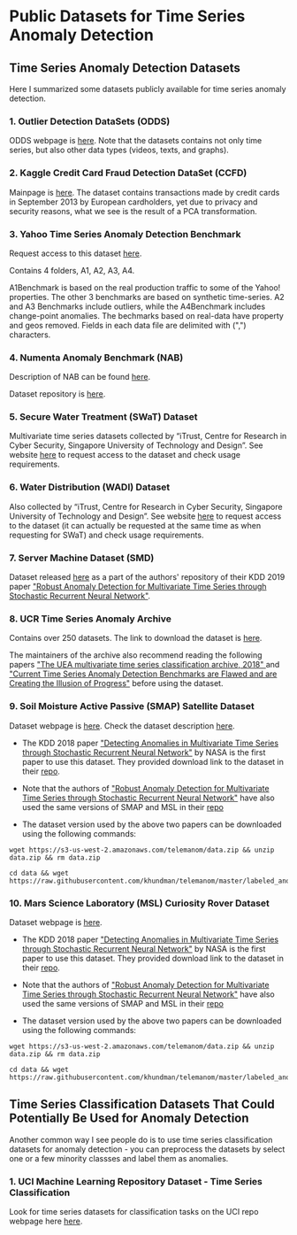 # Public Datasets for Time Series Anomaly Detection

## Time Series Anomaly Detection Datasets

Here I summarized some datasets publicly available for time series anomaly detection.

### 1. Outlier Detection DataSets (ODDS)

ODDS webpage is [here](http://odds.cs.stonybrook.edu/). Note that the datasets contains not only time series, but also other data types (videos, texts, and graphs).

### 2. Kaggle Credit Card Fraud Detection DataSet (CCFD)

Mainpage is [here](https://www.kaggle.com/datasets/mlg-ulb/creditcardfraud). The dataset contains transactions made by credit cards in September 2013 by European cardholders, yet due to privacy and security reasons, what we see is the result of a PCA transformation.

### 3. Yahoo Time Series Anomaly Detection Benchmark

Request access to this dataset [here](https://webscope.sandbox.yahoo.com/catalog.php?datatype=s&did=70).

Contains 4 folders, A1, A2, A3, A4. 

A1Benchmark is based on the real production traffic to some of the Yahoo! properties. The other 3 benchmarks are based on synthetic time-series. A2 and A3 Benchmarks include outliers, while the A4Benchmark includes change-point anomalies. The bechmarks based on real-data have property and geos removed. Fields in each data file are delimited with (",") characters.

### 4. Numenta Anomaly Benchmark (NAB)

Description of NAB can be found [here](https://numenta.com/machine-intelligence-technology/numenta-anomaly-benchmark/).

Dataset repository is [here](https://github.com/numenta/NAB).

### 5. Secure Water Treatment (SWaT) Dataset

Multivariate time series datasets collected by “iTrust, Centre for Research in Cyber Security, Singapore University of Technology and Design”. See website [here](https://itrust.sutd.edu.sg/itrust-labs_datasets/dataset_info/#swat) to request access to the dataset and check usage requirements.

### 6. Water Distribution (WADI) Dataset

Also collected by “iTrust, Centre for Research in Cyber Security, Singapore University of Technology and Design”. See website [here](https://itrust.sutd.edu.sg/itrust-labs_datasets/dataset_info/#wadi) to request access to the dataset (it can actually be requested at the same time as when requesting for SWaT) and check usage requirements.

### 7. Server Machine Dataset (SMD)

Dataset released [here](https://github.com/NetManAIOps/OmniAnomaly/tree/master/ServerMachineDataset) as a part of the authors' repository of their KDD 2019 paper ["Robust Anomaly Detection for Multivariate Time Series through Stochastic Recurrent Neural Network"](https://dl.acm.org/doi/10.1145/3292500.3330672).

### 8. UCR Time Series Anomaly Archive

Contains over 250 datasets. The link to download the dataset is [here](https://www.cs.ucr.edu/~eamonn/time_series_data_2018/). 

The maintainers of the archive also recommend reading the following papers ["The UEA multivariate time series classification archive, 2018" ](https://arxiv.org/abs/1811.00075) and ["Current Time Series Anomaly Detection Benchmarks are Flawed and are Creating the Illusion of Progress"](https://arxiv.org/abs/2009.13807) before using the dataset.

### 9. Soil Moisture Active Passive (SMAP) Satellite Dataset 

Dataset webpage is [here](https://nsidc.org/data/smap/smap-data.html). Check the dataset description [here](https://smap.jpl.nasa.gov/data/?_ga=2.138417011.1712228197.1658525020-1435945832.1658525020).

* The KDD 2018 paper ["Detecting Anomalies in Multivariate Time Series through Stochastic Recurrent Neural Network"](https://arxiv.org/abs/1802.04431) by NASA is the first paper to use this dataset. They provided download link to the dataset in their [repo](https://github.com/khundman/telemanom).

* Note that the authors of ["Robust Anomaly Detection for Multivariate Time Series through Stochastic Recurrent Neural Network"](https://dl.acm.org/doi/10.1145/3292500.3330672) have also used the same versions of SMAP and MSL in their [repo](https://github.com/NetManAIOps/OmniAnomaly)

* The dataset version used by the above two papers can be downloaded using the following commands:

```shell
wget https://s3-us-west-2.amazonaws.com/telemanom/data.zip && unzip data.zip && rm data.zip

cd data && wget https://raw.githubusercontent.com/khundman/telemanom/master/labeled_anomalies.csv
```


### 10. Mars Science Laboratory (MSL) Curiosity Rover Dataset

Dataset webpage is [here](https://pds-atmospheres.nmsu.edu/data_and_services/atmospheres_data/Mars/Mars.html).

* The KDD 2018 paper ["Detecting Anomalies in Multivariate Time Series through Stochastic Recurrent Neural Network"](https://arxiv.org/abs/1802.04431) by NASA is the first paper to use this dataset. They provided download link to the dataset in their [repo](https://github.com/khundman/telemanom).

* Note that the authors of ["Robust Anomaly Detection for Multivariate Time Series through Stochastic Recurrent Neural Network"](https://dl.acm.org/doi/10.1145/3292500.3330672) have also used the same versions of SMAP and MSL in their [repo](https://github.com/NetManAIOps/OmniAnomaly)

* The dataset version used by the above two papers can be downloaded using the following commands:

```shell
wget https://s3-us-west-2.amazonaws.com/telemanom/data.zip && unzip data.zip && rm data.zip

cd data && wget https://raw.githubusercontent.com/khundman/telemanom/master/labeled_anomalies.csv
```

## Time Series Classification Datasets That Could Potentially Be Used for Anomaly Detection

Another common way I see people do is to use time series classification datasets for anomaly detection - you can preprocess the datasets by select one or a few minority classses and label them as anomalies.

### 1. UCI Machine Learning Repository Dataset - Time Series Classification

Look for time series datasets for classification tasks on the UCI repo webpage here [here](https://archive.ics.uci.edu/ml/datasets.php?format=&task=cla&att=&area=&numAtt=&numIns=&type=ts&sort=nameUp&view=table).